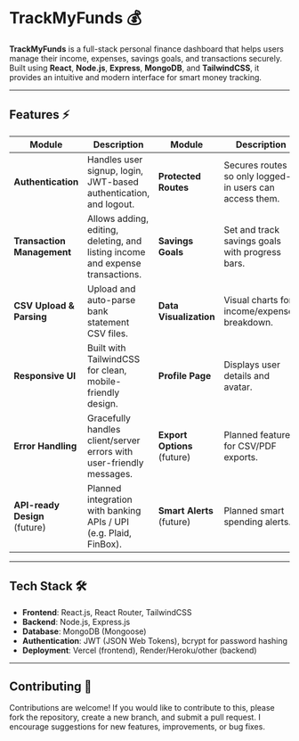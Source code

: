 # TrackMyFunds 💰

**TrackMyFunds** is a full-stack personal finance dashboard that helps users manage their income, expenses, savings goals, and transactions securely. Built using **React**, **Node.js**, **Express**, **MongoDB**, and **TailwindCSS**, it provides an intuitive and modern interface for smart money tracking.

---

## Features ⚡

| **Module**                    | **Description**                                                                                         | **Module**                    | **Description**                                 |
|---------------------------------|---------------------------------------------------------------------------------------------------------|--------------------------------|-------------------------------------------------|
| **Authentication**             | Handles user signup, login, JWT-based authentication, and logout.                                       | **Protected Routes**           | Secures routes so only logged-in users can access them. |
| **Transaction Management**      | Allows adding, editing, deleting, and listing income and expense transactions.                         | **Savings Goals**              | Set and track savings goals with progress bars. |
| **CSV Upload & Parsing**        | Upload and auto-parse bank statement CSV files.                                                        | **Data Visualization**         | Visual charts for income/expenses breakdown.    |
| **Responsive UI**               | Built with TailwindCSS for clean, mobile-friendly design.                                              | **Profile Page**               | Displays user details and avatar.               |
| **Error Handling**              | Gracefully handles client/server errors with user-friendly messages.                                   | **Export Options** (future)    | Planned feature for CSV/PDF exports.            |
| **API-ready Design** (future)   | Planned integration with banking APIs / UPI (e.g. Plaid, FinBox).                                      | **Smart Alerts** (future)      | Planned smart spending alerts.                  |


---

## Tech Stack 🛠

- **Frontend**: React.js, React Router, TailwindCSS
- **Backend**: Node.js, Express.js
- **Database**: MongoDB (Mongoose)
- **Authentication**: JWT (JSON Web Tokens), bcrypt for password hashing
- **Deployment**: Vercel (frontend), Render/Heroku/other (backend)

---


## Contributing 🛂
Contributions are welcome! If you would like to contribute to this, please fork the repository, create a new branch, and submit a pull request. I encourage suggestions for new features, improvements, or bug fixes.


